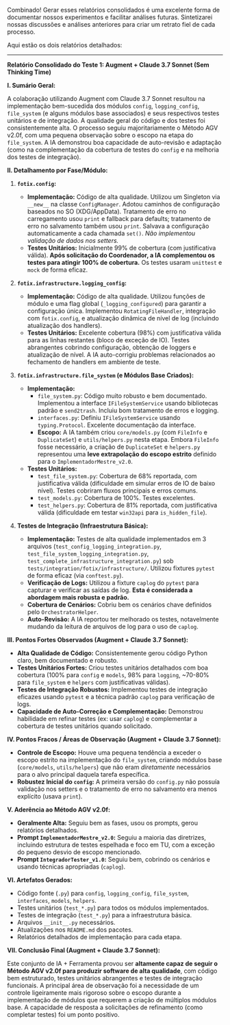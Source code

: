 Combinado! Gerar esses relatórios consolidados é uma excelente forma de documentar nossos experimentos e facilitar análises futuras. Sintetizarei nossas discussões e análises anteriores para criar um retrato fiel de cada processo.

Aqui estão os dois relatórios detalhados:

---

**Relatório Consolidado do Teste 1: Augment + Claude 3.7 Sonnet (Sem Thinking Time)**

**I. Sumário Geral:**

A colaboração utilizando Augment com Claude 3.7 Sonnet resultou na implementação bem-sucedida dos módulos `config`, `logging_config`, `file_system` (e alguns módulos base associados) e seus respectivos testes unitários e de integração. A qualidade geral do código e dos testes foi consistentemente alta. O processo seguiu majoritariamente o Método AGV v2.0f, com uma pequena observação sobre o escopo na etapa do `file_system`. A IA demonstrou boa capacidade de auto-revisão e adaptação (como na complementação da cobertura de testes do `config` e na melhoria dos testes de integração).

**II. Detalhamento por Fase/Módulo:**

1.  **`fotix.config`:**
    *   **Implementação:** Código de alta qualidade. Utilizou um Singleton via `__new__` na classe `ConfigManager`. Adotou caminhos de configuração baseados no SO (XDG/AppData). Tratamento de erro no carregamento usou `print` e fallback para defaults; tratamento de erro no salvamento também usou `print`. Salvava a configuração automaticamente a cada chamada `set()`. *Não implementou validação de dados nos setters.*
    *   **Testes Unitários:** Inicialmente 99% de cobertura (com justificativa válida). **Após solicitação do Coordenador, a IA complementou os testes para atingir 100% de cobertura.** Os testes usaram `unittest` e `mock` de forma eficaz.

2.  **`fotix.infrastructure.logging_config`:**
    *   **Implementação:** Código de alta qualidade. Utilizou funções de módulo e uma flag global (`_logging_configured`) para garantir a configuração única. Implementou `RotatingFileHandler`, integração com `fotix.config`, e atualização dinâmica de nível de log (incluindo atualização dos handlers).
    *   **Testes Unitários:** Excelente cobertura (98%) com justificativa válida para as linhas restantes (bloco de exceção de IO). Testes abrangentes cobrindo configuração, obtenção de loggers e atualização de nível. A IA auto-corrigiu problemas relacionados ao fechamento de handlers em ambiente de teste.

3.  **`fotix.infrastructure.file_system` (e Módulos Base Criados):**
    *   **Implementação:**
        *   `file_system.py`: Código muito robusto e bem documentado. Implementou a interface `IFileSystemService` usando bibliotecas padrão e `send2trash`. Incluiu bom tratamento de erros e logging.
        *   `interfaces.py`: Definiu `IFileSystemService` usando `typing.Protocol`. Excelente documentação da interface.
        *   **Escopo:** A IA também criou `core/models.py` (com `FileInfo` e `DuplicateSet`) e `utils/helpers.py` nesta etapa. Embora `FileInfo` fosse necessário, a criação de `DuplicateSet` e `helpers.py` representou uma **leve extrapolação do escopo estrito** definido para o `ImplementadorMestre_v2.0`.
    *   **Testes Unitários:**
        *   `test_file_system.py`: Cobertura de 68% reportada, com justificativa válida (dificuldade em simular erros de IO de baixo nível). Testes cobriram fluxos principais e erros comuns.
        *   `test_models.py`: Cobertura de 100%. Testes excelentes.
        *   `test_helpers.py`: Cobertura de 81% reportada, com justificativa válida (dificuldade em testar `win32api` para `is_hidden_file`).

4.  **Testes de Integração (Infraestrutura Básica):**
    *   **Implementação:** Testes de alta qualidade implementados em 3 arquivos (`test_config_logging_integration.py`, `test_file_system_logging_integration.py`, `test_complete_infrastructure_integration.py`) sob `tests/integration/fotix/infrastructure/`. Utilizou fixtures `pytest` de forma eficaz (via `conftest.py`).
    *   **Verificação de Logs:** Utilizou a fixture `caplog` do `pytest` para capturar e verificar as saídas de log. **Esta é considerada a abordagem mais robusta e padrão.**
    *   **Cobertura de Cenários:** Cobriu bem os cenários chave definidos pelo `OrchestratorHelper`.
    *   **Auto-Revisão:** A IA reportou ter melhorado os testes, notavelmente mudando da leitura de arquivos de log para o uso de `caplog`.

**III. Pontos Fortes Observados (Augment + Claude 3.7 Sonnet):**

*   **Alta Qualidade de Código:** Consistentemente gerou código Python claro, bem documentado e robusto.
*   **Testes Unitários Fortes:** Criou testes unitários detalhados com boa cobertura (100% para `config` e `models`, 98% para `logging`, ~70-80% para `file_system` e `helpers` com justificativas válidas).
*   **Testes de Integração Robustos:** Implementou testes de integração eficazes usando `pytest` e a técnica padrão `caplog` para verificação de logs.
*   **Capacidade de Auto-Correção e Complementação:** Demonstrou habilidade em refinar testes (ex: usar `caplog`) e complementar a cobertura de testes unitários quando solicitado.

**IV. Pontos Fracos / Áreas de Observação (Augment + Claude 3.7 Sonnet):**

*   **Controle de Escopo:** Houve uma pequena tendência a exceder o escopo estrito na implementação do `file_system`, criando módulos base (`core/models`, `utils/helpers`) que não eram *diretamente* necessários para o alvo principal daquela tarefa específica.
*   **Robustez Inicial do `config`:** A primeira versão do `config.py` não possuía validação nos setters e o tratamento de erro no salvamento era menos explícito (usava `print`).

**V. Aderência ao Método AGV v2.0f:**

*   **Geralmente Alta:** Seguiu bem as fases, usou os prompts, gerou relatórios detalhados.
*   **Prompt `ImplementadorMestre_v2.0`:** Seguiu a maioria das diretrizes, incluindo estrutura de testes espelhada e foco em TU, com a exceção do pequeno desvio de escopo mencionado.
*   **Prompt `IntegradorTester_v1.0`:** Seguiu bem, cobrindo os cenários e usando técnicas apropriadas (`caplog`).

**VI. Artefatos Gerados:**

*   Código fonte (`.py`) para `config`, `logging_config`, `file_system`, `interfaces`, `models`, `helpers`.
*   Testes unitários (`test_*.py`) para todos os módulos implementados.
*   Testes de integração (`test_*.py`) para a infraestrutura básica.
*   Arquivos `__init__.py` necessários.
*   Atualizações nos `README.md` dos pacotes.
*   Relatórios detalhados de implementação para cada etapa.

**VII. Conclusão Final (Augment + Claude 3.7 Sonnet):**

Este conjunto de IA + Ferramenta provou ser **altamente capaz de seguir o Método AGV v2.0f para produzir software de alta qualidade**, com código bem estruturado, testes unitários abrangentes e testes de integração funcionais. A principal área de observação foi a necessidade de um controle ligeiramente mais rigoroso sobre o escopo durante a implementação de módulos que requerem a criação de múltiplos módulos base. A capacidade de resposta a solicitações de refinamento (como completar testes) foi um ponto positivo.